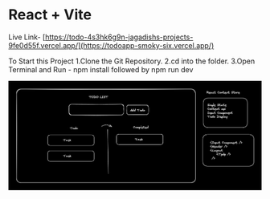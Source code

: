 # React + Vite
Live Link- [https://todo-4s3hk6g9n-jagadishs-projects-9fe0d55f.vercel.app/](https://todoapp-smoky-six.vercel.app/)

To Start this Project
1.Clone the Git Repository.
2.cd into the folder.
3.Open Terminal and
Run - npm install followed by npm run dev

![alt text](image.png)
